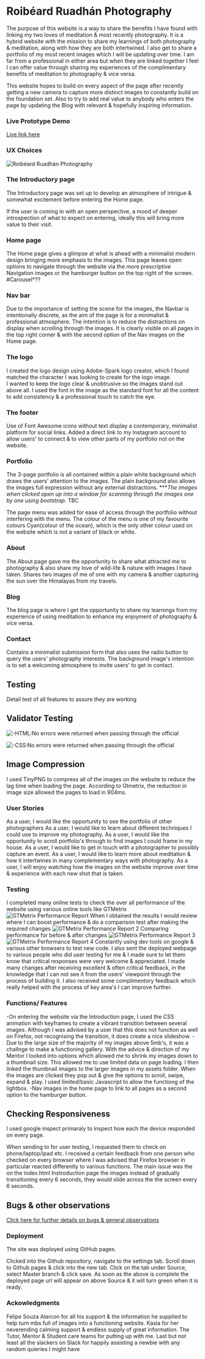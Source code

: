 # Roibéard Ruadhán Photography

The purpose of this website is a way to share the benefits I have found with linking my two loves of meditation & most recently photography. It is a hybrid website with the mission to share my learnings of both photography & meditation, along with how they are both intertwined. I also get to share a portfolio of my most recent images which I will be updating over time. 
I am far from a professional in either area but when they are linked together I feel I can offer value through sharing my experiences of the complimentary benefits of meditation to photography & vice versa.

This website hopes to build on every aspect of the page after recently getting a new camera to capture more distinct images to constantly build on the foundation set. Also to try to add real value to anybody who enters the page by updating the Blog with relevant & hopefully inspiring information. 
### Live Prototype Demo
[Live link here](https://roibeard-ruadhan.github.io/Roibeard-Ruadhan-Photography/)

### UX Choices
![Roibéard Ruadhán Photography](assets/readme-files/responsive-image.png) 

### The Introductory page
The Introductory page was set up to develop an atmosphere of intrigue & somewhat excitement before entering the Home page.

If the user is coming in with an open perspective, a mood of deeper introspection of what to expect on entering, ideally this will bring more value to their visit. 

### Home page
The Home page gives a glimpse at what is ahead with a minimalist modern design bringing more emphasis to the images.
This page leaves open options to navigate through the website via the more prescriptive Navigation images or the hamburger button on the top right of the screen.
#Carousel*?? 

### Nav bar
Due to the importance of setting the scene for the images, the Navbar is intentionally discrete, as the aim of the page is for a minimalist & professional atmosphere. The intention is to reduce the distractions on display when scrolling through the images. 
It is clearly visible on all pages in the top right corner & with the second option of the Nav images on the Home page.

### The logo 
I created the logo design using Adobe-Spark logo creator, which I found matched the character I was looking to create for the logo image.  
I wanted to keep the logo clear & unobtrusive so the images stand out above all.
I used the font in the image as the standard font for all the content to add consistency & a professional touch to catch the eye.

### The footer
Use of Font Awesome icons without text display a contemporary, minimalist platform for social links.
Added a direct link to my Instagram account to allow users' to connect & to view other parts of my portfolio not on the website.

### Portfolio 
The 3-page portfolio is all contained within a plain white background which draws the users' attention to the images. The plain background also allows the images full expression without any external distractions.
****The images when clicked open up into a window for scanning through the images one by one using bootstrap.* TBC

The page menu was added for ease of access through the portfolio without interfering with the menu.
The colour of the menu is one of my favourite colours Cyan(colour of the ocean), which is the only other colour used on the website which is not a variant of black or white. 

### About
The About page gave me the opportunity to share what attracted me to photography & also share my love of wild-life & nature with images I have taken. 
Shares two images of me of one with my camera & another capturing the sun over the Himalayas from my travels.

### Blog
The blog page is where I get the opportunity to share my learnings from my experience of using meditation to enhance my enjoyment of photography & vice versa.
### Contact
Contains a minimalist submission form that also uses the radio button to query the users' photography interests.
The background image's intention is to set a welcoming atmosphere to invite users' to get in contact.
## Testing
Detail test of all features to assure they are working

## Validator Testing

![-HTML:No errors were returned when passing through the official](assets/validator-testing/image)

![-CSS:No errors were returned when passing through the official](assets/readme-files/css-val.png)

## Image Compression
I used TinyPNG to compress all of the images on the website to reduce the lag time when loading the page. 
According to Gtmetrix, the reduction in image size allowed the pages to load in 904ms.

### User Stories 
As a user, I would like the opportunity to see the portfolio of other photographers 
As a user, I would like to learn about different techniques I could use to improve my photography.
As a user, I would like the opportunity to scroll portfolio's through to find images I could frame in my house.
As a user, I would like to get in touch with a photographer to possibly capture an event.
As a user, I would like to learn more about meditation & how it intertwines in many complementary ways with photography.
As a user, I will enjoy watching how the images on the website improve over time & experience with each new shot that is taken.

### Testing
I completed many online tests to check the over all performance of the website using various online tools like GTMetrix 
 ![GTMetrix Performance Report](assets/readme-files/gtmetrix-speed-test.png) 
When I obtained the results I would review where I can boost performance & do a comparison test after making the required changes
![GTMetrix Performance Report 2](assets/readme-files/gtmetrix-speed-test.png)
Comparing performance for before & after changes
![GTMetrix Performance Report 3](assets/readme-files/compare-performance.png)
![GTMetrix Performance Report 4](assets/readme-files/gtmetrix-grade.png)
Constantly using dev tools on google & various other browsers to test new code.
I also sent the deployed webpage to various people who did user testing for me & I made sure to let them know that critical responses were very welcome & appreciated. I made many changes after receiving excellent & often critical feedback, in the knowledge that I can not see it from the users' viewpoint through the process of building it. I also received some complimentory feedback which really helped with the process of key area's I can improve further.  

### Functions/ Features
-On entering the website via the Introduction page, I used the CSS animation with keyframes to create a vibrant transition between several images. Although I was advised by a user that this does not function as well on Firefox, not recognising the transition, it does create a
nice slideshow.
-Due to the large size of the majority of my images above 5mb's, it was a challnge to make a functioning gallery. With the advice & direction of my Mentor I looked into options which allowed me to shrink my images down to a thumbnail size. This allowed me to use limited data
on page loading. I then linked the thumbnail images to the larger images in my assets folder. When the images are clicked they pop out & give the
options to scroll, swipe, expand & play. I used limited/basic Javascript to allow the functiong of the lightbox. 
-Nav images in the home page to link to all pages as a second option to the hamburger button.

## Checking Responsiveness
I used google inspect primaraly to inspect how each the device responded on every page. 

When sending to for user testing, I requested them to check on phone/laptop/ipad etc. I received a certain feedback from one person who checked on every browser where I was advised that Firefox browser in particular reacted differently to various functions. The main issue was the on the index.html Instroduction page the images instead of gradually transitioning every 6 seconds, they would slide across the the screen every 6 seconds.

## Bugs & other observations
[Click here for further details on bugs & general observations](/assets/readme-files/bugs-other.md)

### Deployment
The site was deployed using GitHub pages. 

Clicked into the Github repository, navigate to the settings tab.
Scroll down to Github pages & click into the new tab.
Click on the tab under Source, select Master branch & click save. 
As soon as the above is complete the deployed page url will appear on above Source & it will turn green when it is ready.

### Ackowledgments
Felipe Souza Alarcon for all his support & the information he supplied to help turn mbs full of images into a functioning website.
Kasia for her neverending calming support & endless supply of great information. 
The Tutor, Mentor & Student care teams for putting up with me.
Last but not least all the slackers on Slack for happily assisting a newbie with any random quieries I might have 











